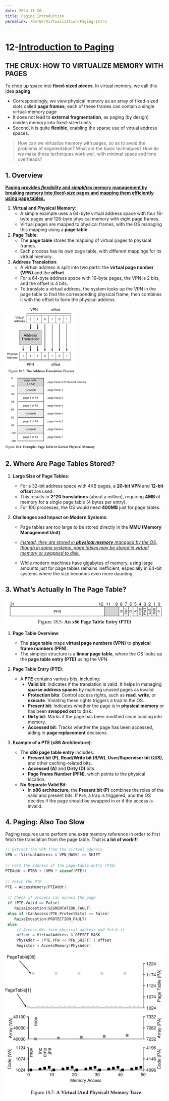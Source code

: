 ```yaml
---
date: 2024-11-20
title: Paging Introduction
permalink: /OSTEP/Virtualization/Paging-Intro
---
```


# 12-[Introduction to Paging](https://pages.cs.wisc.edu/~remzi/OSTEP/vm-paging.pdf)

## **THE CRUX: HOW TO VIRTUALIZE MEMORY WITH PAGES**

To chop up space into **fixed-sized pieces**. In virtual memory, we call this idea **paging**

*   Correspondingly, we view physical memory as an array of fixed-sized slots called **page frames**; each of these frames can contain a single virtual-memory page
*   It does not lead to **external fragmentation**, as paging (by design) divides memory into fixed-sized units. 
*   Second, it is quite **flexible**, enabling the sparse use of virtual address spaces.

>   How can we virtualize memory with pages, so as to avoid the problems of segmentation? What are the basic techniques? How do we make those techniques work well, with minimal space and time overheads?

## 1. Overview

<u>**Paging provides *flexibility* and *simplifies* memory management by breaking memory into *fixed-size* pages and mapping them efficiently using page tables.**</u>

1. **Virtual and Physical Memory**: 
   - A simple example uses a 64-byte virtual address space with four 16-byte pages and 128-byte physical memory with eight page frames.
   - Virtual pages are mapped to physical frames, with the OS managing this mapping using a **page table**.
2. **Page Table**:
   - The **page table** stores the mapping of virtual pages to physical frames.
   - Each process has its own page table, with different mappings for its virtual memory.
3. **Address Translation**:
   - A virtual address is split into two parts: the **virtual page number (VPN)** and the **offset**.
   - For a 64-byte address space with 16-byte pages, the VPN is 2 bits, and the offset is 4 bits.
   - To translate a virtual address, the system looks up the VPN in the page table to find the corresponding physical frame, then combines it with the offset to form the physical address.

<img src="../../../assets/image-20241202184027307.png" alt="image-20241202184027307" style="zoom:33%;" /><img src="../../../assets/image-20241202184043864.png" alt="image-20241202184043864" style="zoom:33%;" />



## 2. Where Are Page Tables Stored?

1. **Large Size of Page Tables**:
   
   - For a 32-bit address space with 4KB pages, a **20-bit VPN** and **12-bit offset** are used.
   - This results in **2^20 translations** (about a million), requiring **4MB** of memory for a single page table (4 bytes per entry).
   - For 100 processes, the OS would need **400MB** just for page tables.
   
2. **Challenges and Impact on Modern Systems**:
   
   - Page tables are too large to be stored directly in the **MMU (Memory Management Unit)**.
   - *<u>Instead, they are stored in **physical memory** managed by the OS, though in some systems, page tables may be stored in virtual memory or swapped to disk.</u>*
   
   - While modern machines have gigabytes of memory, using large amounts just for page tables remains inefficient, especially in 64-bit systems where the size becomes even more daunting.

## 3. What’s Actually In The Page Table?

<img src="../../../assets/image-20241202184310012.png" alt="image-20241202184310012" style="zoom:50%;" />

1. **Page Table Overview**:
   - The **page table** maps **virtual page numbers (VPN)** to **physical frame numbers (PFN)**.
   - The simplest structure is a **linear page table**, where the OS looks up the **page table entry (PTE)** using the VPN.

2. **Page Table Entry (PTE)**:
   - A **PTE** contains various bits, including:
     - **Valid bit**: Indicates if the translation is valid. It helps in managing **sparse address spaces** by marking unused pages as invalid.
     - **Protection bits**: Control access rights, such as **read**, **write**, or **execute**. Violating these rights triggers a trap to the OS.
     - **Present bit**: Indicates whether the page is in **physical memory** or has been **swapped out** to disk.
     - **Dirty bit**: Marks if the page has been modified since loading into memory.
     - **Accessed bit**: Tracks whether the page has been accessed, aiding in **page replacement** decisions.

3. **Example of a PTE (x86 Architecture)**:
   - The **x86 page table entry** includes:
     - **Present bit (P)**, **Read/Write bit (R/W)**, **User/Supervisor bit (U/S)**, and other caching-related bits.
     - **Accessed (A)** and **Dirty (D)** bits.
     - **Page Frame Number (PFN)**, which points to the physical location.
   - **No Separate Valid Bit**:
       - In **x86 architecture**, the **Present bit (P)** combines the roles of the valid and present bits. If `P=0`, a trap is triggered, and the OS decides if the page should be swapped in or if the access is invalid.
   

## 4. Paging: Also Too Slow

Paging requires us to perform one extra memory reference in order to first fetch the translation from the page table. That is **a lot of work!!!**

```c
// Extract the VPN from the virtual address
VPN = (VirtualAddress & VPN_MASK) >> SHIFT

// Form the address of the page-table entry (PTE)
PTEAddr = PTBR + (VPN * sizeof(PTE))

// Fetch the PTE
PTE = AccessMemory(PTEAddr)

 // Check if process can access the page
 if (PTE.Valid == False)
 	RaiseException(SEGMENTATION_FAULT)
 else if (CanAccess(PTE.ProtectBits) == False)
 	RaiseException(PROTECTION_FAULT)
 else
     // Access OK: form physical address and fetch it
     offset = VirtualAddress & OFFSET_MASK
     PhysAddr = (PTE.PFN << PFN_SHIFT) | offset
     Register = AccessMemory(PhysAddr)
```

<img src="../../../assets/image-20241202185036817.png" alt="image-20241202185036817" style="zoom:50%;" />